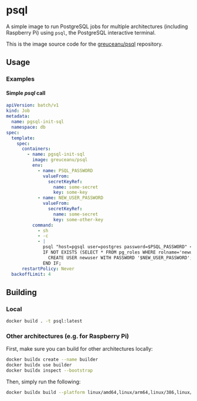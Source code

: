 # psql

A simple image to run PostgreSQL jobs for multiple architectures (including Raspberry Pi) using ```psql```, the PostgreSQL interactive terminal.

This is the image source code for the [greuceanu/psql](https://hub.docker.com/r/greuceanu/psql) repository.

## Usage

### Examples

#### Simple _psql_ call

```yaml
apiVersion: batch/v1
kind: Job
metadata:
  name: pgsql-init-sql
  namespace: db
spec:
  template:
    spec:
      containers:
        - name: pgsql-init-sql
          image: greuceanu/psql
          env:
            - name: PSQL_PASSWORD
              valueFrom:
                secretKeyRef:
                  name: some-secret
                  key: some-key
            - name: NEW_USER_PASSWORD
              valueFrom:
                secretKeyRef:
                  name: some-secret
                  key: some-other-key
          command:
            - sh
            - -c
            - |
              psql "host=pgsql user=postgres password=$PSQL_PASSWORD" <<EOF
              IF NOT EXISTS (SELECT * FROM pg_roles WHERE rolname='newuser') THEN
                CREATE USER newuser WITH PASSWORD '$NEW_USER_PASSWORD';
              END IF;
      restartPolicy: Never
  backoffLimit: 4
```

## Building

### Local

```bash
docker build . -t psql:latest
```

### Other architectures (e.g. for Raspberry Pi)

First, make sure you can build for other architectures locally:

```bash
docker buildx create --name builder
docker buildx use builder
docker buildx inspect --bootstrap
```

Then, simply run the following:

```bash
docker buildx build --platform linux/amd64,linux/arm64,linux/386,linux/arm/v7,linux/arm/v6 --build-arg ALPINE_VERSION=latest -t greuceanu/psql:latest .
```
